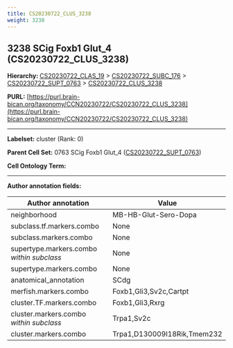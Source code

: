 ```yaml
---
title: CS20230722_CLUS_3238
weight: 3238
---
```

## 3238 SCig Foxb1 Glut_4 (CS20230722_CLUS_3238)
<b>Hierarchy: </b>
[CS20230722_CLAS_19](../CS20230722_CLAS_19) >
[CS20230722_SUBC_176](../CS20230722_SUBC_176) >
[CS20230722_SUPT_0763](../CS20230722_SUPT_0763) >
[CS20230722_CLUS_3238](../CS20230722_CLUS_3238)

**PURL:** [https://purl.brain-bican.org/taxonomy/CCN20230722/CS20230722_CLUS_3238](https://purl.brain-bican.org/taxonomy/CCN20230722/CS20230722_CLUS_3238)

---


**Labelset:** cluster (Rank: 0)

**Parent Cell Set:** 0763 SCig Foxb1 Glut_4 ([CS20230722_SUPT_0763](../CS20230722_SUPT_0763))



**Cell Ontology Term:** 

[MARKER GENES.]: #


---

[TRANSFERRED ANNOTATIONS.]: #


[AUTHOR ANNOTATION FIELDS.]: #


**Author annotation fields:**

| Author annotation | Value |
|-------------------|-------|
|neighborhood|MB-HB-Glut-Sero-Dopa|
|subclass.tf.markers.combo|None|
|subclass.markers.combo|None|
|supertype.markers.combo _within subclass_|None|
|supertype.markers.combo|None|
|anatomical_annotation|SCdg|
|merfish.markers.combo|Foxb1,Gli3,Sv2c,Cartpt|
|cluster.TF.markers.combo|Foxb1,Gli3,Rxrg|
|cluster.markers.combo _within subclass_|Trpa1,Sv2c|
|cluster.markers.combo|Trpa1,D130009I18Rik,Tmem232|
